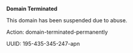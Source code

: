 **Domain Terminated**

This domain has been suspended due to abuse.


Action: domain-terminated-permanently

UUID: 195-435-345-247-apn
